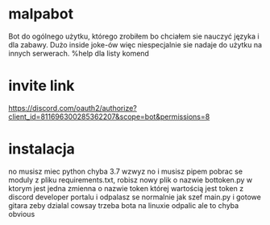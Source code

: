 # malpabot
Bot do ogólnego użytku, którego zrobiłem bo chciałem sie nauczyć języka i dla zabawy. Dużo inside joke-ów więc niespecjalnie sie nadaje do użytku na innych serwerach.
%help dla listy komend

# invite link
https://discord.com/oauth2/authorize?client_id=811696300285362207&scope=bot&permissions=8

# instalacja
no musisz miec python chyba 3.7 wzwyz no i musisz pipem pobrac se moduly z pliku requirements.txt, robisz nowy plik o nazwie bottoken.py w ktorym jest jedna zmienna o nazwie token której wartością jest token z discord developer portalu i odpalasz se normalnie jak szef main.py i gotowe gitara 
zeby dzialal cowsay trzeba bota na linuxie odpalic ale to chyba obvious

